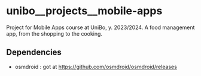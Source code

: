 # unibo__projects__mobile-apps
Project for Mobile Apps course at UniBo, y. 2023/2024. A food management app, from the shopping to the cooking.

## Dependencies
*	osmdroid : got at https://github.com/osmdroid/osmdroid/releases
